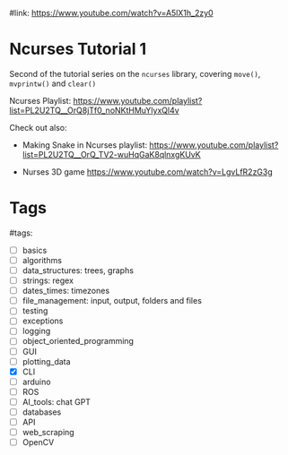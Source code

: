 #link: https://www.youtube.com/watch?v=A5lX1h_2zy0

# Ncurses Tutorial 1

Second of the tutorial series on the `ncurses` library, covering `move()`, `mvprintw()` and `clear()`

Ncurses Playlist: https://www.youtube.com/playlist?list=PL2U2TQ__OrQ8jTf0_noNKtHMuYlyxQl4v

Check out also: 

* Making Snake in Ncurses playlist: https://www.youtube.com/playlist?list=PL2U2TQ__OrQ_TV2-wuHqGaK8qlnxgKUvK

* Nurses 3D game https://www.youtube.com/watch?v=LgvLfR2zG3g

# Tags
#tags: 

- [ ] basics
- [ ] algorithms
- [ ] data_structures: trees, graphs
- [ ] strings: regex
- [ ] dates_times: timezones
- [ ] file_management: input, output, folders and files
- [ ] testing
- [ ] exceptions
- [ ] logging
- [ ] object_oriented_programming
- [ ] GUI
- [ ] plotting_data
- [x] CLI
- [ ] arduino
- [ ] ROS
- [ ] AI_tools: chat GPT
- [ ] databases
- [ ] API
- [ ] web_scraping
- [ ] OpenCV